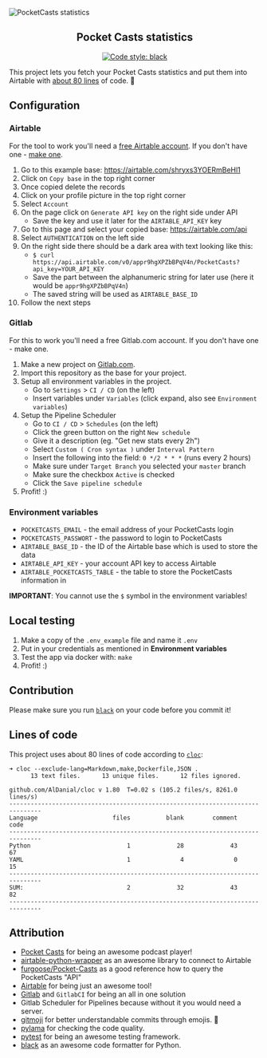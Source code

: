 ![PocketCasts statistics](https://raw.github.com/niklas-heer/pocketcasts-stats/master/.github/img/screenshot_01.png "Airtable Dashboard")
<h2 align="center">Pocket Casts statistics</h2>

<p align="center">
    <a href="https://github.com/ambv/black"><img alt="Code style: black" src="https://img.shields.io/badge/code%20style-black-000000.svg"></a>
</p>

This project lets you fetch your Pocket Casts statistics and put them into Airtable with [about 80 lines](#lines-of-code) of code. :tada:

## Configuration

### Airtable

For the tool to work you'll need a [free Airtable account](https://airtable.com/invite/r/V2q23fXk). If you don't have one - [make one](https://airtable.com/invite/r/V2q23fXk).

1. Go to this example base: https://airtable.com/shryxs3YOERmBeHl1
2. Click on `Copy base` in the top right corner
3. Once copied delete the records
4. Click on your profile picture in the top right corner
5. Select `Account`
6. On the page click on `Generate API key` on the right side under API
    * Save the key and use it later for the `AIRTABLE_API_KEY` key
7. Go to this page and select your copied base: https://airtable.com/api
8. Select `AUTHENTICATION` on the left side
9. On the right side there should be a dark area with text looking like this:
    * `$ curl https://api.airtable.com/v0/appr9hgXPZbBPqV4n/PocketCasts?api_key=YOUR_API_KEY`
    * Save the part between the alphanumeric string for later use (here it would be `appr9hgXPZbBPqV4n`)
    * The saved string will be used as `AIRTABLE_BASE_ID`
10. Follow the next steps

### Gitlab

For this to work you'll need a free Gitlab.com account. If you don't have one - make one.

1. Make a new project on [Gitlab.com](https://gitlab.com).
2. Import this repository as the base for your project.
3. Setup all environment variables in the project.
    * Go to `Settings` > `CI / CD` (on the left)
    * Insert variables under `Variables` (click expand, also see `Environment variables`)
4. Setup the Pipeline Scheduler
    * Go to `CI / CD` > `Schedules` (on the left)
    * Click the green button on the right `New schedule`
    * Give it a description (eg. "Get new stats every 2h")
    * Select `Custom ( Cron syntax )` under `Interval Pattern`
    * Insert the following into the field: `0 */2 * * *` (runs every 2 hours)
    * Make sure under `Target Branch` you selected your `master` branch
    * Make sure the checkbox `Active` is checked
    * Click the `Save pipeline schedule`
5. Profit! :)

### Environment variables

* `POCKETCASTS_EMAIL` - the email address of your PocketCasts login
* `POCKETCASTS_PASSWORT` - the password to login to PocketCasts
* `AIRTABLE_BASE_ID` - the ID of the Airtable base which is used to store the data
* `AIRTABLE_API_KEY` - your account API key to access Airtable
* `AIRTABLE_POCKETCASTS_TABLE` - the table to store the PocketCasts information in

__IMPORTANT__: You cannot use the `$` symbol in the environment variables!

## Local testing

1. Make a copy of the `.env_example` file and name it `.env`
2. Put in your credentials as mentioned in __Environment variables__
3. Test the app via docker with: `make`
4. Profit! :)

## Contribution

Please make sure you run [`black`](https://github.com/ambv/black) on your code before you commit it!

## Lines of code

This project uses about 80 lines of code according to [`cloc`](https://github.com/AlDanial/cloc):

```
➜ cloc --exclude-lang=Markdown,make,Dockerfile,JSON .
      13 text files.      13 unique files.      12 files ignored.

github.com/AlDanial/cloc v 1.80  T=0.02 s (105.2 files/s, 8261.0 lines/s)
-------------------------------------------------------------------------------
Language                     files          blank        comment           code
-------------------------------------------------------------------------------
Python                           1             28             43             67
YAML                             1              4              0             15
-------------------------------------------------------------------------------
SUM:                             2             32             43             82
-------------------------------------------------------------------------------
```

## Attribution

* [Pocket Casts](https://www.pocketcasts.com/) for being an awesome podcast player!
* [airtable-python-wrapper](https://github.com/gtalarico/airtable-python-wrapper) as an awesome library to connect to Airtable
* [furgoose/Pocket-Casts](https://github.com/furgoose/Pocket-Casts) as a good reference how to query the PocketCasts "API"
* [Airtable](https://airtable.com/invite/r/V2q23fXk) for being just an awesome tool!
* [Gitlab](https://gitlab.com) and `GitlabCI` for being an all in one solution
* Gitlab Scheduler for Pipelines because without it you would need a server.
* [gitmoji](https://gitmoji.carloscuesta.me/) for better understandable commits through emojis. :tada:
* [pylama](https://github.com/klen/pylama) for checking the code quality.
* [pytest](https://github.com/pytest-dev/pytest) for being an awesome testing framework.
* [black](https://github.com/ambv/black) as an awesome code formatter for Python.

